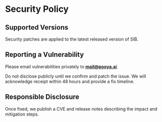 # Security Policy

## Supported Versions
Security patches are applied to the latest released version of SIB.

## Reporting a Vulnerability
Please email vulnerabilities privately to **mail@pooya.ai**.

Do not disclose publicly until we confirm and patch the issue.
We will acknowledge receipt within 48 hours and provide a fix timeline.

## Responsible Disclosure
Once fixed, we publish a CVE and release notes describing the impact and mitigation steps.
